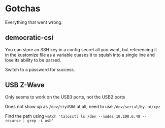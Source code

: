 # Gotchas

Everything that went wrong.

## democratic-csi

You can store an SSH key in a config secret all you want, but referencing it in the kustomize file as a variable cuases it to squish into a single line and lose its ability to be parsed.

Switch to a password for success.

## USB Z-Wave

Only seems to work on the USB3 ports, not the USB2 ports

Does not show up as `/dev/ttyUSB0` at all; need to use `/dev/serial/by-id/xyz`

Find the path using `watch 'talosctl ls /dev --nodes 10.100.6.48 --recurse | grep -i usb'`
